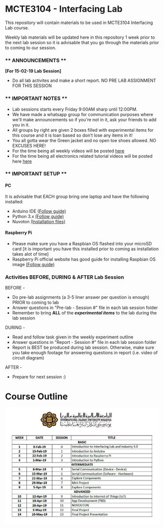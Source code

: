 # MCTE3104 - Interfacing Lab

This repository will contain materials to be used in MCTE3104 Interfacing Lab course.

Weekly lab materials will be updated here in this repository 1 week prior to the next lab session so it is advisable that you go through the materials prior to coming to our session.


### ** ANNOUNCEMENTS ** <br />
**[For 15-02-19 Lab Session]** <br />
* Do all lab activites and make a short report. NO PRE LAB ASSIGNMENT FOR THIS SESSION <br />



### ** IMPORTANT NOTES ** <br />
* Lab sessions starts every Friday 9:00AM sharp until 12:00PM. <br />
* We have made a whatsapp group for communication purposes where we'll make announcements so if you're not in it, ask your friends to add you in it. <br />
* All groups by right are given 2 boxes filled with experimental items for this course and it is loan based so don't lose any items in it! <br />
* You all gotta wear the Green jacket and no open toe shoes allowed. NO EXCUSES HERE! <br />
* For the time being all weekly videos will be posted [here](https://drive.google.com/drive/folders/1q7zJTKLDwgp4sHDoMBwXg993JQYUy6ou?usp=sharing)<br />
* For the time being all electronics related tutorial videos will be posted here  [here](https://drive.google.com/drive/folders/1CyjSdRRWxwblfkA4reiO971bMIzO6N0H?usp=sharing)<br />




### ** IMPORTANT SETUP ** <br />
#### PC
It is advisable that EACH group bring one laptop and have the following installed:
* Arduino IDE [(Follow guide)](https://github.com/cannedbot/MCTE3104-s1.1819/blob/master/setups/arduino-setup.pptx)<br /> 
* Python 3.x [(Follow guide)](https://github.com/cannedbot/MCTE3104-s1.1819/blob/master/setups/python-setup.pptx)<br />
* Nuvoton [(Installation files)](https://drive.google.com/file/d/1bCkpp1f1L1QbV6l4apYloUv5YRCqYEy3/view)<br />


#### Raspberry Pi
* Please make sure you have a Raspbian OS flashed into your microSD card [it is important you have this installed prior to coming as installation takes alot of time]
* Raspberry Pi official website has good guide for installing Raspbian OS image [(Follow guide)](https://www.raspberrypi.org/documentation/installation/installing-images/README.md)<br /> 


### Activities BEFORE, DURING & AFTER Lab Session <br />
BEFORE - <br />
* Do pre-lab assignments (a 3-5 liner answer per question is enough) PRIOR to coming to lab <br />
* Answer questions in "Pre-lab - Session #" file in each lab session folder <br />
* Remember to bring **ALL** of the **_experimental items_** to the lab during the lab session <br />

DURING - <br />
* Read and follow task given in the weekly experiment outline <br />
* Answer questions in "Report - Session #" file in each lab session folder <br />
* Report is BEST be produced during lab session. Otherwise, make sure you take enough footage for answering questions in report (i.e. video of circuit diagram) <br />

AFTER - <br />
* Prepare for next session :) <br /> 



# Course Outline
![Course Outline](https://github.com/ammaradam/MCTE3104-s1.1819/blob/master/Images/Lab%20Outline.JPG)

